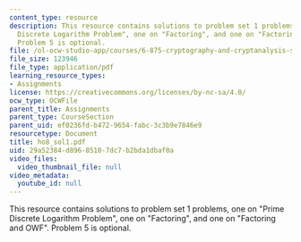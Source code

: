 ```yaml
---
content_type: resource
description: This resource contains solutions to problem set 1 problems, one on "Prime
  Discrete Logarithm Problem", one on "Factoring", and one on "Factoring and OWF".
  Problem 5 is optional.
file: /ol-ocw-studio-app/courses/6-875-cryptography-and-cryptanalysis-spring-2005/29a52384d89685107dc7b2bda1dbaf0a_ho8_sol1.pdf
file_size: 123946
file_type: application/pdf
learning_resource_types:
- Assignments
license: https://creativecommons.org/licenses/by-nc-sa/4.0/
ocw_type: OCWFile
parent_title: Assignments
parent_type: CourseSection
parent_uid: ef0236fd-b472-9654-fabc-3c3b9e7846e9
resourcetype: Document
title: ho8_sol1.pdf
uid: 29a52384-d896-8510-7dc7-b2bda1dbaf0a
video_files:
  video_thumbnail_file: null
video_metadata:
  youtube_id: null
---
```

This resource contains solutions to problem set 1 problems, one on "Prime Discrete Logarithm Problem", one on "Factoring", and one on "Factoring and OWF". Problem 5 is optional.